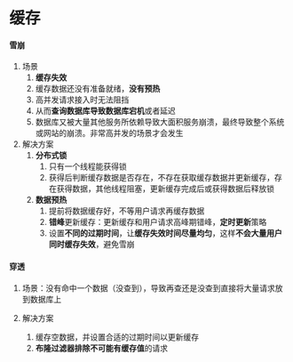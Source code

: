 # 缓存



#### 雪崩

1. 场景
   1. **缓存失效**
   2. 缓存数据还没有准备就绪，**没有预热**
   3. 高并发请求接入时无法阻挡
   4. 从而**查询数据库导致数据库宕机**或者延迟
   5. 数据库又被大量其他服务所依赖导致大面积服务崩溃，最终导致整个系统或网站的崩溃。非常高并发的场景才会发生
2. 解决方案
   1. **分布式锁**
      1. 只有一个线程能获得锁
      2. 获得后判断缓存数据是否存在，不存在获取缓存数据并更新缓存，存在获得数据，其他线程阻塞，更新缓存完成后或获得数据后释放锁
   2. **数据预热**
      1. 提前将数据缓存好，不等用户请求再缓存数据
      2. **错峰**更新缓存：更新缓存和用户请求高峰期错峰，**定时更新**策略
      3. 设置**不同的过期时间**，让**缓存失效时间尽量均匀**，这样**不会大量用户同时缓存失效**，避免雪崩



#### 穿透

1. 场景：没有命中一个数据（没查到），导致再查还是没查到直接将大量请求放到数据库上

2. 解决方案

   1. 缓存空数据，并设置合适的过期时间以更新缓存
   2. **布隆过滤器排除不可能有缓存值**的请求

   



